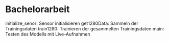 # Bachelorarbeit

initialize_senor: Sensor initialisieren
get1280Data: Sammeln der Trainingsdaten 
train1280: Trainieren der gesammelten Trainingsdaten
main: Testen des Modells mit Live-Aufnahmen
